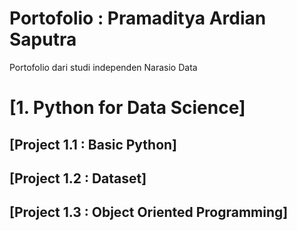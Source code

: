 # Portofolio : Pramaditya Ardian Saputra
Portofolio dari studi independen Narasio Data

# [1. Python for Data Science]
## [Project 1.1 : Basic Python]
## [Project 1.2 : Dataset]
## [Project 1.3 : Object Oriented Programming]
